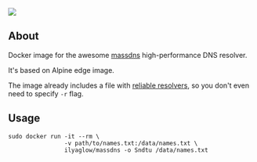 [![](https://images.microbadger.com/badges/image/ilyaglow/massdns.svg)](https://microbadger.com/images/ilyaglow/massdns "Get your own image badge on microbadger.com")

About
-----

Docker image for the awesome [massdns](https://github.com/blechschmidt/massdns)
high-performance DNS resolver.

It's based on Alpine edge image.

The image already includes a file with
[reliable resolvers](https://gist.github.com/roge-/e7d926a3b3551a0f3769), so
you don't even need to specify `-r` flag.

Usage
-----

```
sudo docker run -it --rm \
                -v path/to/names.txt:/data/names.txt \
                ilyaglow/massdns -o Sndtu /data/names.txt
```
